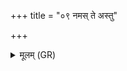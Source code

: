 +++
title = "०९ नमस् ते अस्तु"

+++
<details><summary>मूलम् (GR)</summary>

नमस् ते अस्तु विद्युते  
नमस् ते स्तनयित्नवे ।  
नमस् ते अस्त्व् अश्मने  
येना दूडाशे अस्यसि ॥
</details>
